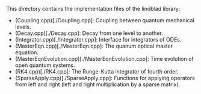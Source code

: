 This directory contains the implementation files of the lindblad
library:


- (Coupling.cpp)[./Coupling.cpp]: Coupling between quantum mechanical
  levels.
- (Decay.cpp)[./Decay.cpp]: Decay from one level to another.
- (Integrator.cpp)[./Integrator.cpp]: Interface for integrators of ODEs.
- (MasterEqn.cpp)[./MasterEqn.cpp]: The quanum optical master equation.
- (MasterEqnEvolution.cpp)[./MasterEqnEvolution.cpp]: Time evolution of
  open quantum systems.
- (RK4.cpp)[./RK4.cpp]: The Runge-Kutta integrator of fourth order.
- (SparseApply.cpp)[./SparseApply.cpp]: Functions for applying operators
  from left and right (left and right multiplication by a sparse
  matrix).
